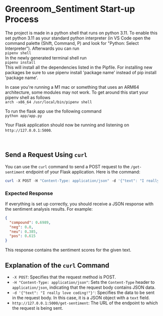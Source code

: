 # Greenroom_Sentiment Start-up Process

The project is made in a python shell that runs on python 3.11. To enable this set python 3.11 as your standard python interpreter (in VS Code open the command palette (Shift, Command, P) and look for "Python: Select Interpreter"). Afterwards you can run  
`pipenv shell`  
In the newly generated terminal shell run  
`pipenv install`  
This will install all the dependencies listed in the Pipfile. For installing new packages be sure to use pipenv install 'package name' instead of pip install 'package name'.

In case you're running a M1 mac or something that uses an ARM64 architecture, some modules may not work. To get around this start your pipenv shell as follows  
`arch -x86_64 /usr/local/bin/pipenv shell`

To run the flask app use the following command  
`python app/app.py`

Your Flask application should now be running and listening on `http://127.0.0.1:5000`.

&nbsp;

## Send a Request Using `curl`

You can use the `curl` command to send a POST request to the `/get-sentiment` endpoint of your Flask application. Here is the command:

```powershell
curl -X POST -H "Content-Type: application/json" -d '{"text": "I really love coding!"}' http://127.0.0.1:5000/get-sentiment
```

### Expected Response

If everything is set up correctly, you should receive a JSON response with the sentiment analysis results. For example:

```json
{  
  "compound": 0.6989,  
  "neg": 0.0,  
  "neu": 0.385,  
  "pos": 0.615  
}
```

This response contains the sentiment scores for the given text.

## Explanation of the `curl` Command

- `-X POST`: Specifies that the request method is POST.
- `-H "Content-Type: application/json"`: Sets the `Content-Type` header to `application/json`, indicating that the request body contains JSON data.
- `-d '{"text": "I really love coding!"}'`: Specifies the data to be sent in the request body. In this case, it is a JSON object with a `text` field.
- `http://127.0.0.1:5000/get-sentiment`: The URL of the endpoint to which the request is being sent.